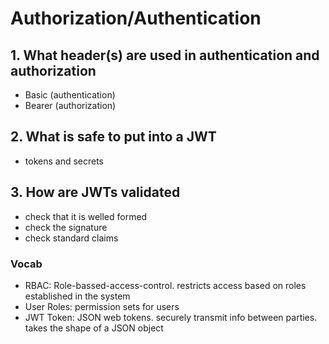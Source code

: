 # Authorization/Authentication

## 1. What header(s) are used in authentication and authorization

- Basic (authentication)
- Bearer (authorization)

## 2. What is safe to put into a JWT

- tokens and secrets

## 3. How are JWTs validated

- check that it is welled formed
- check the signature
- check standard claims

### Vocab

- RBAC: Role-bassed-access-control. restricts access based on roles established in the system
- User Roles: permission sets for users
- JWT Token: JSON web tokens. securely transmit info between parties. takes the shape of a JSON object
